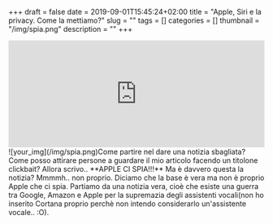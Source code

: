 +++
draft = false
date = 2019-09-01T15:45:24+02:00
title = "Apple, Siri e la privacy. Come la mettiamo?"
slug = ""
tags = []
categories = []
thumbnail = "/img/spia.png"
description = ""
+++
<iframe src="https://anchor.fm/podcarmr/embed/episodes/Apple-e-Siri-Privacy-e56boi" height="210px" width="100%" frameborder="0" scrolling="no"></iframe>
<DIV  style="float:left;">![your_img](/img/spia.png)</DIV>
Come partire nel dare una notizia sbagliata? Come posso attirare persone a guardare il mio articolo facendo un titolone clickbait? Allora scrivo.. **APPLE CI SPIA!!!** Ma è davvero questa la notizia? Mmmmh.. non proprio. Diciamo che la base è vera ma non è proprio Apple che ci spia. Partiamo da una notizia vera, cioè che esiste una guerra tra Google, Amazon e Apple per la supremazia degli assistenti vocali(non ho inserito Cortana proprio perchè non intendo considerarlo un'assistente vocale.. :O). 
